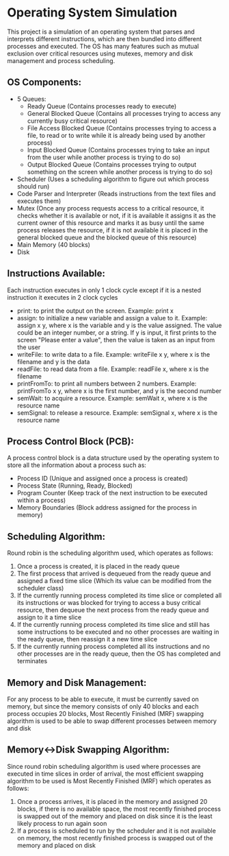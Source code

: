# Operating System Simulation

This project is a simulation of an operating system that parses and interprets different instructions, which are then bundled into different processes and executed. The OS has many features such as mutual exclusion over critical resources using mutexes, memory and disk management and process scheduling.

## OS Components:
- 5 Queues:
  - Ready Queue (Contains processes ready to execute)
  - General Blocked Queue (Contains all processes trying to access any currently busy critical resource)
  - File Access Blocked Queue (Contains processes trying to access a file, to read or to write while it is already being used by another process)
  - Input Blocked Queue (Contains processes trying to take an input from the user while another process is trying to do so)
  - Output Blocked Queue (Contains processes trying to output something on the screen while another process is trying to do so)
- Scheduler (Uses a scheduling algorithm to figure out which process should run)
- Code Parser and Interpreter (Reads instructions from the text files and executes them)
- Mutex (Once any process requests access to a critical resource, it checks whether it is available or not, if it is available it assigns it as the current owner of this resource and marks it as busy until the same process releases the resource, if it is not available it is placed in the general blocked queue and the blocked queue of this resource)
- Main Memory (40 blocks)
- Disk

## Instructions Available:
Each instruction executes in only 1 clock cycle except if it is a nested instruction it executes in 2 clock cycles
- print: to print the output on the screen. Example: print x
- assign: to initialize a new variable and assign a value to it. Example: assign x y, where x is the variable and y is the value assigned. The value could be an integer number, or a string. If y is input, it first prints to the screen "Please enter a value", then the value is taken as an input from the user
- writeFile: to write data to a file. Example: writeFile x y, where x is the filename and y is the data
- readFile: to read data from a file. Example: readFile x, where x is the filename
- printFromTo: to print all numbers between 2 numbers. Example: printFromTo x y, where x is the first number, and y is the second number
- semWait: to acquire a resource. Example: semWait x, where x is the resource name
- semSignal: to release a resource. Example: semSignal x, where x is the resource name

## Process Control Block (PCB):
A process control block is a data structure used by the operating system to store all the information about a process such as:
- Process ID (Unique and assigned once a process is created)
- Process State (Running, Ready, Blocked)
- Program Counter (Keep track of the next instruction to be executed within a process)
- Memory Boundaries (Block address assigned for the process in memory)

## Scheduling Algorithm:
Round robin is the scheduling algorithm used, which operates as follows:
1. Once a process is created, it is placed in the ready queue
2. The first process that arrived is dequeued from the ready queue and assigned a fixed time slice (Which its value can be modified from the scheduler class)
3. If the currently running process completed its time slice or completed all its instructions or was blocked for trying to access a busy critical resource, then dequeue the next process from the ready queue and assign to it a time slice
4. If the currently running process completed its time slice and still has some instructions to be executed and no other processes are waiting in the ready queue, then reassign it a new time slice
5. If the currently running process completed all its instructions and no other processes are in the ready queue, then the OS has completed and terminates

## Memory and Disk Management:
For any process to be able to execute, it must be currently saved on memory, but since the memory consists of only 40 blocks and each process occupies 20 blocks, Most Recently Finished (MRF) swapping algorithm is used to be able to swap different processes between memory and disk

## Memory<->Disk Swapping Algorithm:
Since round robin scheduling algorithm is used where processes are executed in time slices in order of arrival, the most efficient swapping algorithm to be used is Most Recently Finished (MRF) which operates as follows:
1. Once a process arrives, it is placed in the memory and assigned 20 blocks, if there is no available space, the most recently finished process is swapped out of the memory and placed on disk since it is the least likely process to run again soon
2. If a process is scheduled to run by the scheduler and it is not available on memory, the most recently finished process is swapped out of the memory and placed on disk

